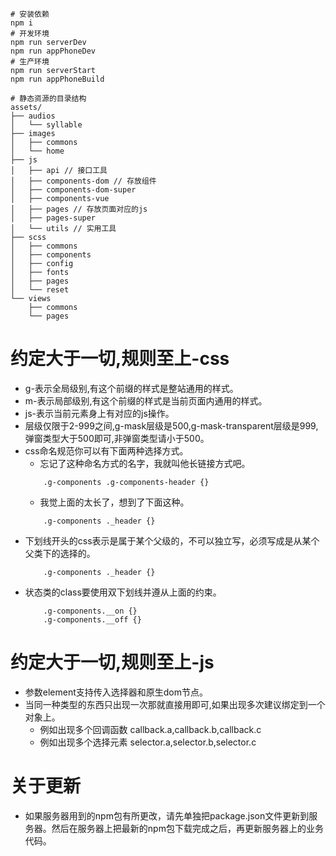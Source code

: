 ```
# 安装依赖
npm i
# 开发环境
npm run serverDev
npm run appPhoneDev
# 生产环境
npm run serverStart
npm run appPhoneBuild
```

```
# 静态资源的目录结构
assets/
├── audios
│   └── syllable
├── images
│   ├── commons
│   └── home
├── js
│   ├── api // 接口工具
│   ├── components-dom // 存放组件
│   ├── components-dom-super
│   ├── components-vue
│   ├── pages // 存放页面对应的js
│   ├── pages-super
│   └── utils // 实用工具
├── scss
│   ├── commons
│   ├── components
│   ├── config
│   ├── fonts
│   ├── pages
│   └── reset
└── views
    ├── commons
    └── pages
```

# 约定大于一切,规则至上-css
* g-表示全局级别,有这个前缀的样式是整站通用的样式。
* m-表示局部级别,有这个前缀的样式是当前页面内通用的样式。
* js-表示当前元素身上有对应的js操作。
* 层级仅限于2-999之间,g-mask层级是500,g-mask-transparent层级是999,弹窗类型大于500即可,非弹窗类型请小于500。
* css命名规范你可以有下面两种选择方式。
    - 忘记了这种命名方式的名字，我就叫他长链接方式吧。
    ```
        .g-components .g-components-header {}
    ```
    - 我觉上面的太长了，想到了下面这种。
    ```
        .g-components ._header {}
    ```
* 下划线开头的css表示是属于某个父级的，不可以独立写，必须写成是从某个父类下的选择的。
    ```
        .g-components ._header {}
    ```
* 状态类的class要使用双下划线并遵从上面的约束。
    ```
        .g-components.__on {}
        .g-components.__off {}
    ```

# 约定大于一切,规则至上-js
* 参数element支持传入选择器和原生dom节点。
* 当同一种类型的东西只出现一次那就直接用即可,如果出现多次建议绑定到一个对象上。
    - 例如出现多个回调函数 callback.a,callback.b,callback.c
    - 例如出现多个选择元素 selector.a,selector.b,selector.c

# 关于更新
* 如果服务器用到的npm包有所更改，请先单独把package.json文件更新到服务器。然后在服务器上把最新的npm包下载完成之后，再更新服务器上的业务代码。

